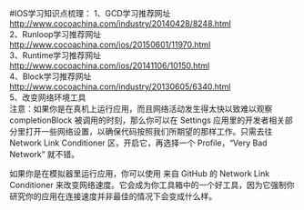 #IOS学习知识点梳理：
1、GCD学习推荐网址<br>
http://www.cocoachina.com/industry/20140428/8248.html<br>
2、Runloop学习推荐网址<br>
http://www.cocoachina.com/ios/20150601/11970.html<br>
3、Runtime学习推荐网址<br>
http://www.cocoachina.com/ios/20141106/10150.html<br>
4、Block学习推荐网址<br>
http://www.cocoachina.com/industry/20130605/6340.html<br>
5、改变网络环境工具<br>
注意：如果你是在真机上运行应用，而且网络活动发生得太快以致难以观察 completionBlock 被调用的时刻，那么你可以在 Settings 应用里的开发者相关部分里打开一些网络设置，以确保代码按照我们所期望的那样工作。只需去往 Network Link Conditioner 区，开启它，再选择一个 Profile，“Very Bad Network” 就不错。
 
如果你是在模拟器里运行应用，你可以使用 来自 GitHub 的 Network Link Conditioner 来改变网络速度。它会成为你工具箱中的一个好工具，因为它强制你研究你的应用在连接速度并非最佳的情况下会变成什么样。
